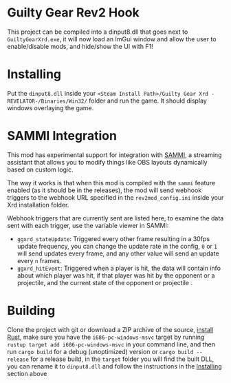 # Guilty Gear Rev2 Hook
This project can be compiled into a dinput8.dll that goes next to `GuiltyGearXrd.exe`, it will now load an ImGui window and allow the user to enable/disable mods, and hide/show the UI with F1!

# Installing
Put the `dinput8.dll` inside your `<Steam Install Path>/Guilty Gear Xrd -REVELATOR-/Binaries/Win32/` folder and run the game. It should display windows overlaying the game.

# SAMMI Integration
This mod has experimental support for integration with [SAMMI](https://sammi.solutions/), a streaming assistant that allows you to modify things like OBS layouts dynamically based on custom logic.

The way it works is that when this mod is compiled with the `sammi` feature enabled (as it should be in the releases), the mod will send webhook triggers to the webhook URL specified in the `rev2mod_config.ini` inside your Xrd installation folder.

Webhook triggers that are currently sent are listed here, to examine the data sent with each trigger, use the variable viewer in SAMMI:
- `ggxrd_stateUpdate`: Triggered every other frame resulting in a 30fps update frequency, you can change the update rate in the config, `0` or `1` will send updates every frame, and any other value will send an update every `n` frames.
- `ggxrd_hitEvent`: Triggered when a player is hit, the data will contain info about which player was hit, if that player was hit by the opponent or a projectile, and the current state of the opponent or projectile .

# Building
Clone the project with git or download a ZIP archive of the source, [install Rust](https://rustup.rs/), make sure you have the `i686-pc-windows-msvc` target by running `rustup target add i686-pc-windows-msvc` in your command line, and then run `cargo build` for a debug (unoptimized) version or `cargo build --release` for a release build, in the `target` folder you will find the built DLL, you can rename it to `dinput8.dll` and follow the instructions in the [Installing](#installing) section above
